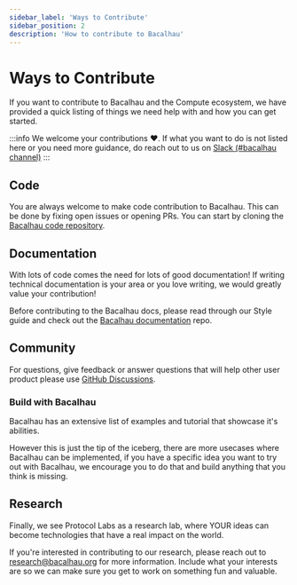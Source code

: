 ```yaml
---
sidebar_label: 'Ways to Contribute'
sidebar_position: 2
description: 'How to contribute to Bacalhau'
---
```


# Ways to Contribute

If you want to contribute to Bacalhau and the Compute ecosystem, we have provided a quick listing of things we need help with and how you can get started.

:::info
We welcome your contributions ❤️. If what you want to do is not listed here or you need more guidance, do reach out to us on [Slack (#bacalhau channel)](https://bit.ly/bacalhau-project-slack)
:::

## Code

You are always welcome to make code contribution to Bacalhau. This can be done by fixing open issues or opening PRs. You can start by cloning the [Bacalhau code repository](https://github.com/bacalhau-project/bacalhau).

## Documentation

With lots of code comes the need for lots of good documentation! If writing technical documentation is your area or you love writing, we would greatly value your contribution!

Before contributing to the Bacalhau docs, please read through our Style guide and check out the [Bacalhau documentation](https://github.com/bacalhau-project/docs.bacalhau.org) repo.

## Community

For questions, give feedback or answer questions that will help other user product please use [GitHub Discussions](https://github.com/bacalhau-project/bacalhau/discussions).


### Build with Bacalhau

Bacalhau has an extensive list of examples and tutorial that showcase it's abilities.

However this is just the tip of the iceberg, there are more usecases where Bacalhau can be implemented, if you have a specific idea you want to try out with Bacalhau, we encourage you to do that and build anything that you think is missing.

## Research

Finally, we see Protocol Labs as a research lab, where YOUR ideas can become technologies that have a real impact on the world.

If you're interested in contributing to our research, please reach out to [research@bacalhau.org](mailto:research@bacalhau.org) for more information. Include what your interests are so we can make sure you get to work on something fun and valuable.
